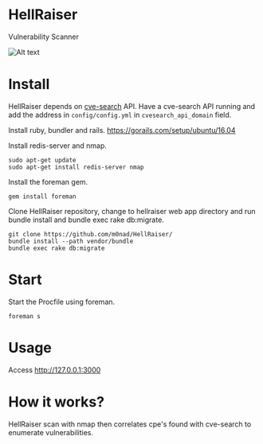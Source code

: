 # HellRaiser

Vulnerability Scanner

![Alt text](https://github.com/m0nad/HellRaiser/blob/master/doc/result00.png)

# Install

HellRaiser depends on [cve-search](https://github.com/cve-search/cve-search) API. Have a cve-search API running and add the address in `config/config.yml` in `cvesearch_api_domain` field.

Install ruby, bundler and rails.
https://gorails.com/setup/ubuntu/16.04

Install redis-server and nmap.
```
sudo apt-get update
sudo apt-get install redis-server nmap
```
Install the foreman gem.
```
gem install foreman
```
Clone HellRaiser repository, change to hellraiser web app directory and run bundle install and bundle exec rake db:migrate.
```
git clone https://github.com/m0nad/HellRaiser/
bundle install --path vendor/bundle
bundle exec rake db:migrate
```

# Start

Start the Procfile using foreman.
```
foreman s
```

# Usage

Access http://127.0.0.1:3000

# How it works?

HellRaiser scan with nmap then correlates cpe's found with cve-search to enumerate vulnerabilities.
